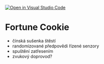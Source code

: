 [![Open in Visual Studio Code](https://classroom.github.com/assets/open-in-vscode-f059dc9a6f8d3a56e377f745f24479a46679e63a5d9fe6f495e02850cd0d8118.svg)](https://classroom.github.com/online_ide?assignment_repo_id=7535683&assignment_repo_type=AssignmentRepo)


# Fortune Cookie
- čínská sušenka štěstí
- randomizované předpovědi řízené senzory
- spuštění zatřesením
- zvukový doprovod?
